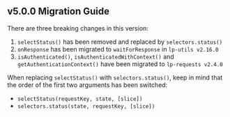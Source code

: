 ## v5.0.0 Migration Guide

There are three breaking changes in this version:

1. `selectStatus()` has been removed and replaced by `selectors.status()`
1. `onResponse` has been migrated to `waitForResponse` in `lp-utils v2.16.0`
1. `isAuthenticated()`, `isAuthenticatedWithContext()` and `getAuthenticationContext()` have been migrated to `lp-requests v2.4.0`

When replacing `selectStatus()` with `selectors.status()`, keep in mind that the order of the first two arguments has been switched:
- `selectStatus(requestKey, state, [slice])`
- `selectors.status(state, requestKey, [slice])`
